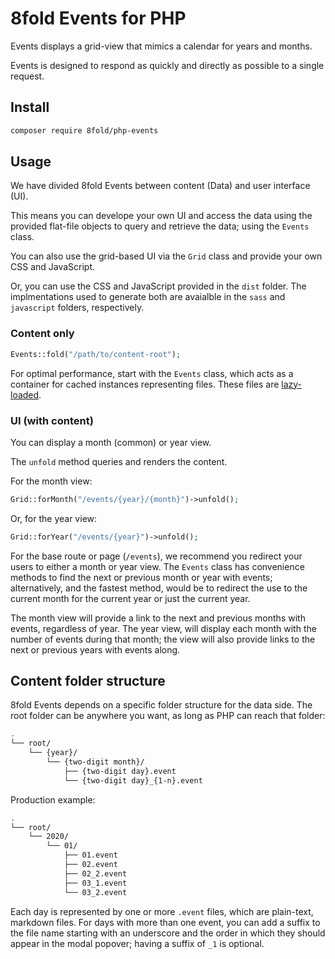 # 8fold Events for PHP

Events displays a grid-view that mimics a calendar for years and months.

Events is designed to respond as quickly and directly as possible to a single request.

## Install

```bash
composer require 8fold/php-events
```

## Usage

We have divided 8fold Events between content (Data) and user interface (UI).

This means you can develope your own UI and access the data using the provided flat-file objects to query and retrieve the data; using the `Events` class.

You can also use the grid-based UI via the `Grid` class and provide your own CSS and JavaScript.

Or, you can use the CSS and JavaScript provided in the `dist` folder. The implmentations used to generate both are avaialble in the `sass` and `javascript` folders, respectively.

### Content only

```php
Events::fold("/path/to/content-root");
```

For optimal performance, start with the `Events` class, which acts as a container for cached instances representing files. These files are [lazy-loaded](https://en.wikipedia.org/wiki/Lazy_loading).

### UI (with content)

You can display a month (common) or year view.

The `unfold` method queries and renders the content.

For the month view:

```php
Grid::forMonth("/events/{year}/{month}")->unfold();
```

Or, for the year view:

```php
Grid::forYear("/events/{year}")->unfold();
```

For the base route or page (`/events`), we recommend you redirect your users to either a month or year view. The `Events` class has convenience methods to find the next or previous month or year with events; alternatively, and the fastest method, would be to redirect the use to the current month for the current year or just the current year.

The month view will provide a link to the next and previous months with events, regardless of year. The year view, will display each month with the number of events during that month; the view will also provide links to the next or previous years with events along.

## Content folder structure

8fold Events depends on a specific folder structure for the data side. The root folder can be anywhere you want, as long as PHP can reach that folder:

```bash
.
└── root/
    └── {year}/
        └── {two-digit month}/
            ├── {two-digit day}.event
            └── {two-digit day}_{1-n}.event
```

Production example:

```bash
.
└── root/
    └── 2020/
        └── 01/
            ├── 01.event
            ├── 02.event
            ├── 02_2.event
            ├── 03_1.event
            └── 03_2.event
```

Each day is represented by one or more `.event` files, which are plain-text, markdown files. For days with more than one event, you can add a suffix to the file name starting with an underscore and the order in which they should appear in the modal popover; having a suffix of `_1` is optional.
